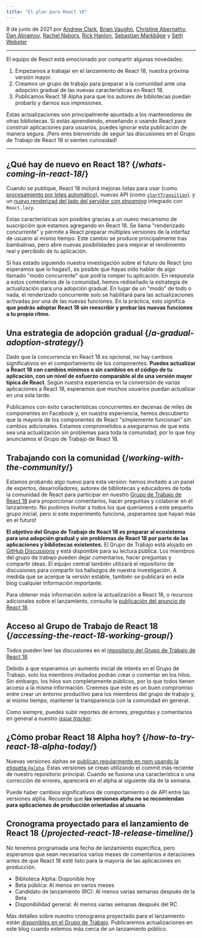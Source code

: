 ```yaml
---
title: "El plan para React 18"
---
```


8 de junio de 2021 por [Andrew Clark](https://twitter.com/acdlite), [Brian Vaughn](https://github.com/bvaughn), [Christine Abernathy](https://twitter.com/abernathyca), [Dan Abramov](https://twitter.com/dan_abramov), [Rachel Nabors](https://twitter.com/rachelnabors), [Rick Hanlon](https://twitter.com/rickhanlonii), [Sebastian Markbåge](https://twitter.com/sebmarkbage) y [Seth Webster](https://twitter.com/sethwebster)

---

<Intro>

El equipo de React está emocionado por compartir algunas novedades:

1. Empezamos a trabajar en el lanzamiento de React 18, nuestra próxima versión mayor.
2. Creamos un grupo de trabajo para preparar a la comunidad ante una adopción gradual de las nuevas características en React 18.
3. Publicamos React 18 Alpha para que los autores de bibliotecas puedan probarlo y darnos sus impresiones.

Estas actualizaciones son principalmente apuntado a los mantenedores de otras bibliotecas. Si estás aprendiendo, enseñando o usando React para construir aplicaciones para usuarios, puedes ignorar esta publicación de manera segura. ¡Pero eres bienvenido de seguir las discusiones en el Grupo de Trabajo de React 18 si sientes curiosidad!

---

</Intro>

## ¿Qué hay de nuevo en React 18? {/*whats-coming-in-react-18*/}

Cuando se publique, React 18 incluirá mejoras listas para usar (como [procesamiento por lotes automático](https://github.com/reactwg/react-18/discussions/21)), nuevas API (como [`startTransition`](https://github.com/reactwg/react-18/discussions/41)), y un [nuevo renderizad del lado del servidor con *streaming*](https://github.com/reactwg/react-18/discussions/37) integrado con `React.lazy`.

Estas características son posibles gracias a un nuevo mecanismo de suscripción que estamos agregando en React 18. Se llama "renderizado concurrente" y permite a React preparar múltiples versiones de la interfaz de usuario al mismo tiempo. Este cambio se produce principalmente tras bambalinas, pero abre nuevas posibilidades para mejorar el rendimiento real y percibido de tu aplicación.

Si has estado siguiendo nuestra investigación sobre el futuro de React (¡no esperamos que lo hagas!), es posible que hayas oído hablar de algo llamado "modo concurrente" que podría romper tu aplicación. En respuesta a estos comentarios de la comunidad, hemos rediseñado la estrategia de actualización para una adopción gradual. En lugar de un "modo" de todo o nada, el renderizado concurrente solo se habilitará para las actualizaciones activadas por una de las nuevas funciones. En la práctica, esto significa **que podrás adoptar React 18 sin reescribir y probar las nuevas funciones a tu propio ritmo.**

## Una estrategia de adopción gradual {/*a-gradual-adoption-strategy*/}

Dado que la concurrencia en React 18 es opcional, no hay cambios significativos en el comportamiento de los componentes. **Puedes actualizar a React 18 con cambios mínimos o sin cambios en el código de tu aplicación, con un nivel de esfuerzo comparable al de una versión mayor típica de React**. Según nuestra experiencia en la conversión de varias aplicaciones a React 18, esperamos que muchos usuarios puedan actualizar en una sola tarde.

Publicamos con éxito características concurrentes en decenas de miles de componentes en Facebook y, en nuestra experiencia, hemos descubierto que la mayoría de los componentes de React "simplemente funcionan" sin cambios adicionales. Estamos comprometidos a asegurarnos de que esta sea una actualización sin problemas para toda la comunidad, por lo que hoy anunciamos el Grupo de Trabajo de React 18.

## Trabajando con la comunidad {/*working-with-the-community*/}

Estamos probando algo nuevo para esta versión: hemos invitado a un panel de expertos, desarrolladores, autores de bibliotecas y educadores de toda la comunidad de React para participar en nuestro [Grupo de Trabajo de React 18](https://github.com/reactwg/react-18) para proporcionar comentarios, hacer preguntas y colaborar en el lanzamiento. No pudimos invitar a todos los que queríamos a este pequeño grupo inicial, pero si este experimento funciona, ¡esperamos que hayan más en el futuro!

**El objetivo del Grupo de Trabajo de React 18 es preparar al ecosistema para una adopción gradual y sin problemas de React 18 por parte de las aplicaciones y bibliotecas existentes.** El Grupo de Trabajo está alojado en [GitHub Discussions](https://github.com/reactwg/react-18/discussions) y está disponible para su lectura pública. Los miembros del grupo de trabajo pueden dejar comentarios, hacer preguntas y compartir ideas. El equipo central también utilizará el repositorio de discusiones para compartir los hallazgos de nuestra investigación. A medida que se acerque la versión estable, también se publicará en este blog cualquier información importante.

Para obtener más información sobre la actualización a React 18, o recursos adicionales sobre el lanzamiento, consulta la [publicación del anuncio de React 18](https://github.com/reactwg/react-18/discussions/4).

## Acceso al Grupo de Trabajo de React 18 {/*accessing-the-react-18-working-group*/}

Todos pueden leer las discusiones en el [repositorio del Grupo de Trabajo de React 18](https://github.com/reactwg/react-18).

Debido a que esperamos un aumento inicial de interés en el Grupo de Trabajo, solo los miembros invitados podrán crear o comentar en los hilos. Sin embargo, los hilos son completamente públicos, por lo que todos tienen acceso a la misma información. Creemos que este es un buen compromiso entre crear un entorno productivo para los miembros del grupo de trabajo y, al mismo tiempo, mantener la transparencia con la comunidad en general.

Como siempre, puedes subir reportes de errores, preguntas y comentarios en general a nuestro [*issue tracker*](https://github.com/facebook/react/issues).

## ¿Cómo probar React 18 Alpha hoy? {/*how-to-try-react-18-alpha-today*/}

Nuevas versiones alphas se [publican regularmente en npm usando la etiqueta `@alpha`](https://github.com/reactwg/react-18/discussions/9). Estas versiones se crean utilizando el commit más reciente de nuestro repositorio principal. Cuando se fusiona una característica o una corrección de errores, aparecerá en el alpha al siguiente día de la semana.

Puede haber cambios significativos de comportamiento o de API entre las versiones alpha. Recuerde que **las versiones alpha no se recomiendan para aplicaciones de producción orientadas al usuario**.

## Cronograma proyectado para el lanzamiento de React 18 {/*projected-react-18-release-timeline*/}

No tenemos programada una fecha de lanzamiento específica, pero esperamos que sean necesarios varios meses de comentarios e iteraciones antes de que React 18 esté listo para la mayoría de las aplicaciones en producción.

* Biblioteca Alpha: Disponible hoy
* Beta pública: Al menos en varios meses
* Candidato de lanzamiento (RC): Al menos varias semanas después de la Beta
* Disponibilidad general: Al menos varias semanas después del RC

Más detalles sobre nuestro cronograma proyectado para el lanzamiento están [disponibles en el Grupo de Trabajo](https://github.com/reactwg/react-18/discussions/9). Publicaremos actualizaciones en este blog cuando estemos más cerca de un lanzamiento público.
